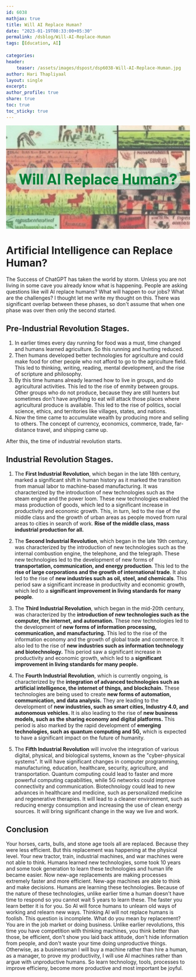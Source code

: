 ```yaml
---   
id: 6038   
mathjax: true   
title: Will AI Replace Human?   
date: "2023-01-19T08:33:00+05:30"   
permalink: /dsblog/Will-AI-Replace-Human    
tags: [Education, AI]   
   
categories:   
header:   
    teaser: /assets/images/dspost/dsp6038-Will-AI-Replace-Human.jpg   
author: Hari Thapliyaal   
layout: single   
excerpt:   
author_profile: true   
share: true   
toc: true   
toc_sticky: true
---   
```

   
![Will AI Replace Human](/assets/images/dspost/dsp6038-Will-AI-Replace-Human.jpg)   
   
# Artificial Intelligence can Replace Human?    
    
The Success of ChatGPT has taken the world by storm. Unless you are not living in some cave you already know what is happening. People are asking questions like will AI replace humans? What will happen to our jobs? What are the challenges? I thought let me write my thought on this. There was significant overlap between these phases, so don't assume that when one phase was over then only the second started.    
    
## Pre-Industrial Revolution Stages.    
1. In earlier times every day running for food was a must, time changed and humans learned agriculture. So this running and hunting reduced.     
2. Then humans developed better technologies for agriculture and could make food for other people who not afford to go to the agriculture field. This led to thinking, writing, reading, mental development, and the rise of scripture and philosophy.    
3. By this time humans already learned how to live in groups, and do agricultural activities. This led to the rise of enmity between groups. Other groups who do not produce, because they are still hunters but sometimes don't have anything to eat will attack those places where agricultural produce is available. This led to the rise of politics, social science, ethics, and territories like villages, states, and nations.    
4. Now the time came to accumulate wealth by producing more and selling to others. The concept of currency, economics, commerce, trade, far-distance travel, and shipping came up.    
    
After this, the time of industrial revolution starts.     
## Industrial Revolution Stages.    
    
1. The __First Industrial Revolution__, which began in the late 18th century, marked a significant shift in human history as it marked the transition from manual labor to machine-based manufacturing. It was characterized by the introduction of new technologies such as the steam engine and the power loom. These new technologies enabled the mass production of goods, which led to a significant increase in productivity and economic growth. This, in turn, led to the rise of the middle class and the growth of urban areas as people moved from rural areas to cities in search of work. **Rise of the middle class, mass industrial production for all.**    
    
2. The __Second Industrial Revolution__, which began in the late 19th century, was characterized by the introduction of new technologies such as the internal combustion engine, the telephone, and the telegraph. These new technologies led to the development of new forms of **transportation, communication, and energy production**. This led to the **rise of large corporations and the growth of international trade**. It also led to the rise of **new industries such as oil, steel, and chemicals**. This period saw a significant increase in productivity and economic growth, which led to a **significant improvement in living standards for many people**.    
    
3. The __Third Industrial Revolution__, which began in the mid-20th century, was characterized by the **introduction of new technologies such as the computer, the internet, and automation.** These new technologies led to the development of **new forms of information processing, communication, and manufacturing.** This led to the rise of the information economy and the growth of global trade and commerce. It also led to the rise of **new industries such as information technology and biotechnology.** This period saw a significant increase in productivity and economic growth, which led to a **significant improvement in living standards for many people.**    
    
4. The __Fourth Industrial Revolution__, which is currently ongoing, is characterized by the **integration of advanced technologies such as artificial intelligence, the internet of things, and blockchain.** These technologies are being used to create **new forms of automation, communication, and data analysis.** They are leading to the development of **new industries, such as smart cities, Industry 4.0, and autonomous vehicles.** It is also leading to the rise of **new business models, such as the sharing economy and digital platforms.** This period is also marked by the rapid development of **emerging technologies, such as quantum computing and 5G,** which is expected to have a significant impact on the future of humanity.    
    
5. The __Fifth Industrial Revolution__ will involve the integration of various digital, physical, and biological systems, known as the "cyber-physical systems". It will have significant changes in computer programming, manufacturing, education, healthcare, security, agriculture, and transportation. Quantum computing could lead to faster and more powerful computing capabilities, while 5G networks could improve connectivity and communication. Biotechnology could lead to new advances in healthcare and medicine, such as personalized medicine and regenerative therapies. It will lead to a cleaner environment, such as reducing energy consumption and increasing the use of clean energy sources. It will bring significant change in the way we live and work.    
    
## Conclusion    
Your horses, carts, bulls, and stone age tools all are replaced. Because they were less efficient. But this replacement was happening at the physical level. Your new tractor, train, industrial machines, and war machines were not able to think. Humans learned new technologies, some took 10 years and some took generation to learn these technologies and human life became easier. Now new-age replacements are making processes extremely faster and more efficient. New-age machines are able to think and make decisions. Humans are learning these technologies. Because of the nature of these technologies, unlike earlier time a human doesn't have time to respond so you cannot wait 5 years to learn these. The faster you learn better it is for you. So AI will force humans to unlearn old ways of working and relearn new ways. Thinking AI will not replace humans is foolish. This question is incomplete. What do you mean by replacement? You are in the job market or doing business. Unlike earlier revolutions, this time you have competition with thinking machines, you think better than those, be efficient, don't show you laid back attitude, don't hide information from people, and don't waste your time doing unproductive things. Otherwise, as a businessman I will buy a machine rather than hire a human, as a manager, to prove my productivity, I will use AI machines rather than argue with unproductive humans. So learn technology, tools, processes to improve efficieny, become more productive and most important be joyful.    
    
